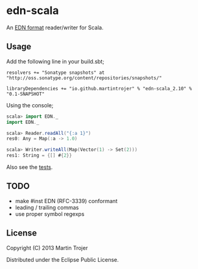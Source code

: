 # edn-scala

An [EDN format](https://github.com/edn-format/edn) reader/writer for Scala.

## Usage

Add the following line in your build.sbt;

```
resolvers += "Sonatype snapshots" at "http://oss.sonatype.org/content/repositories/snapshots/"

libraryDependencies += "io.github.martintrojer" % "edn-scala_2.10" % "0.1-SNAPSHOT"
```

Using the console;

```scala
scala> import EDN._
import EDN._

scala> Reader.readAll("{:a 1}")
res0: Any = Map(:a -> 1.0)

scala> Writer.writeAll(Map(Vector(1) -> Set(2)))
res1: String = {[] #{2}}
```

Also see the [tests](https://github.com/martintrojer/edn-scala/blob/master/src/test/scala/EDN).

## TODO

* make #inst EDN (RFC-3339) conformant
* leading / trailing commas
* use proper symbol regexps

## License

Copyright (C) 2013 Martin Trojer

Distributed under the Eclipse Public License.

